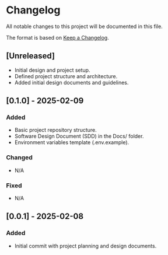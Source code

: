 # Changelog

All notable changes to this project will be documented in this file.

The format is based on [Keep a Changelog](https://keepachangelog.com/en/1.1.0/).

## [Unreleased]
- Initial design and project setup.
- Defined project structure and architecture.
- Added initial design documents and guidelines.

## [0.1.0] - 2025-02-09
### Added
- Basic project repository structure.
- Software Design Document (SDD) in the Docs/ folder.
- Environment variables template (.env.example).

### Changed
- N/A

### Fixed
- N/A

## [0.0.1] - 2025-02-08
### Added
- Initial commit with project planning and design documents.
